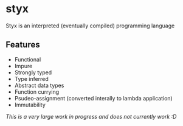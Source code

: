 # styx

Styx is an interpreted (eventually compiled) programming language

## Features

- Functional
- Impure
- Strongly typed
- Type inferred
- Abstract data types
- Function currying
- Psudeo-assignment (converted interally to lambda application)
- Immutability

_This is a very large work in progress and does not currently work :D_
